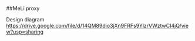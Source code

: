 ##MeLi proxy

Design diagram
https://drive.google.com/file/d/14QM89dio3jXn9FRFs9YlzrVWztwCI4jQ/view?usp=sharing